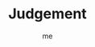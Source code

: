 ---
# hugo new --kind tarot-card content/projects/tarot/cards/suit-number.md
# basics
title     		 : "Judgement"
token					 : 'major-20'
card_type			 : '' # major, minor, court
layout				 : "tarot-card"
author    		 : 'me'
one_liner 		 : "Revival, renewal, resurrection, evaluation, invitation"
images				 : ['/assets/images/tarot/rws/rw-major-20.jpg']
keywords			 : ['revival', 'renewal', 'resurrection', 'evaluation', 'invitation']
url						 : 'tarot/cards/major-20'
aliases				 : ['judgement', 'judgment']

meaning_light  : "Receiving a wake-up call. Discovering a new purpose in life. Becoming totally and completely yourself. Receiving a well-deserved reward. Passing an evaluation or examination. Welcoming the start of a new phase of life."

meaning_shadow : "Being weighed in the balances and found wanting. Failing to measure up to a well-defined standard. Being caught goofing off or misbehaving. Failing to prepare for an examination you know is coming. Rejecting an opportunity to reinvent yourself."

# more detail
correspondence_suit 				: ""
correspondence_archetype 		: "Resurrection"
correspondence_hebrew 			: "Sin/Tooth/300"
correspondence_element 			: "Fire"
correspondence_planet 			: ""
correspondence_astrological : ""
correspondence_mystical 		: "The resurrected Christ. The Last Judgment of Revelation. The phoenix, which rises to new life from its own ashes."
correspondence_story 				: "Having earned a victory, the main character sees himself or herself differently. Alternatively, others see the main character in a new and flattering light."

advice_relationships 	 : "Freshen your relationship by taking advantage of opportunities to reinvent yourself (and each other). Swap roles. Seek out entertainment you would normally avoid. Shatter habits and breath new life into your partnerships. What you learn in the process could be a wake-up call for you both."

advice_work 					 : "If something or someone is holding you back, it’s time for a “Come to Jesus Meeting” — a time to air dirty laundry, read someone the riot act, or say out loud what, to this point, has only been said in private. Identify the problem and eliminate it before the decay spreads to other efforts. If things are going well, use this as an opportunity to define why, so you can replicate your success elsewhere."

advice_spirituality 	 : "With a shock, we realize the impermanent nature of this world. Use this sudden insight to your advantage. Answer the trumpet call and reinvent yourself by refusing to cling to distractions. Set aside your stumbling blocks and embrace transformation."

advice_personal_growth : "The assessments of others cannot impact your true value. The only standard you must meet is being the very best version of yourself you can be. Identify your next steps, and take them. Don’t do this for others; do it for you."

advice_fortune_telling : "An old issue you thought was over will come up again today. Get ready for huge changes: break-ups, sudden calls from old friends, and unexpected setbacks. God’s trying to get your attention."

questions	: ["Who needs a wake-up call?", "How would your life change if you put a fear of death or loss aside?", "In what way do you need to be reborn?", "What is the main thing I need to realize about myself?", "If I were to reinvent myself, what would I become?"]

# referenced in the symbols.toml data file
symbols	  : ['2', 'angel-gabriel', 'crossed-banner', 'resurrected-dead']

# metadata
suppress_topnav : true
related_cards 	: []

---